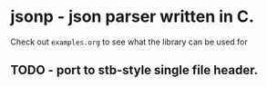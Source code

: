 # jsonp - json parser written in C.

Check out `examples.org` to see what the library can be used for 

## TODO - port to stb-style single file header.

